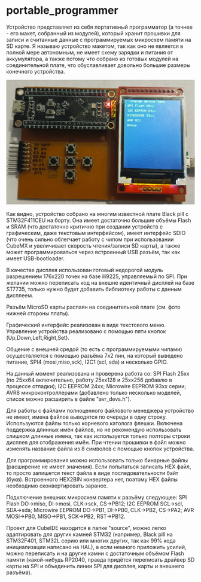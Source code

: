 # portable_programmer

Устройство представляет из себя портативный программатор (а точнее - его макет, собранный из модулей), который хранит прошивки для записи и считанные данные с программируемых микросхем памяти на SD карте.
Я называю устройство макетом, так как оно не является в полной мере автономным, не имеет схему зарядки и питания от аккумулятора, а также потому что собрано из готовых модулей на соединительной плате, что обуславливает довольно большие размеры конечного устройства.

![view](https://github.com/AndrejChoo/portable_programmer/blob/main/hardware/Board_Up.jpg)

Как видно, устройство собрано на многим известной плате Black pill с STM32F411CEU на борту. Она имеет достаточно большие объёмы Flash и SRAM (что достаточно критично при создании устройств с графическим, даже текстовым интерфейсом), имеет интерфейс SDIO (что очень сильно облегчает работу с чипом при использовании CubeMX и увеличивает скорость чтения/записи SD карты), а также может программироваться через встроенный USB разъём, так как имеет USB-bootloader.

В качестве дисплея использован готовый недорогой модуль разрешением 176х220 точек на базе ili9225, управляемый по SPI. При желании можно переписать код на внешне идентичный дисплей на базе ST7735, только нужно будет добавить библиотеку работы с данным дисплеем.

Разъём MicroSD карты распаян на соединительной плате (см. фото нижней стороны платы).

Графический интерфейс реализован в виде текстового меню. Управление устройства реализовано с помощью пяти кнопок (Up,Down,Left,Right,Set). 

Общение с внешней средой (то есть с программируемыми чипами) осуществляется с помощью разъёма 7х2 пин, на который выведено питание, SPI4 (mosi,miso,sck), I2C1 (scl, sda) и несколько GPIO. 

На данный момент реализована и проверена работа со: SPI Flash 25хх (по 25хх64 включительно, работу 25хх128 и 25хх256 добавлю в процессе отладки); I2C EEPROM 24хх; Microwire EEPROM 93xx серии; AVR8 микроконтроллерами (добавлено только несколько моделей, список можно расширить в файле "avr_devs.h").

Для работы с файлами полноценного файлового менеджера устройство не имеет, имена файлов выводятся по очереди в одну строку. Используются файлы только корневого католога флешки. Включена поддержка длинных имён файлов, но не рекомендую использовать слишком длинные имена, так как используется только полторы строки дисплея для отображения имён.
При чтении прошивки в файл можно изменять название файла из 8 символов с помощью кнопок устройства.

Для программирования можно использовать только бинарные файлы (расширение не имеет значения). Если попытаться записать HEX файл, то просто запишется текст файла в виде последовательности байт (букв). Встроенного HEX2BIN конвертера нет, поэтому HEX файлы необходимо сконвертировать заранее.

Подключение внешних микросхем памяти к разъёму следующее: SPI Flash DO->miso, DI->mosi, CLK->sck, CS->PB12; I2C EEPROM SCL->scl, SDA->sda; Microwire EEPROM DO->PB1, DI->PB0, CLK->PB2, CS->PA2; AVR MOSI->PB0, MISO->PB1, SCK->PB2, RST->PB12.

Проект для CubeIDE находится в папке "source", можно легко адаптировать для других камней STM32 (например, Black pill на STM32F401, STM32L серию или многих других, так как 99% кода инициализации написано на HAL), а если немного приложить усилий, можно переписать и на другие камни с достаточным объёмом Flash памяти (какой-нибудь RP2040, правда придётся переписать драйвер SD карты на SPI и объединить линии SPI для дисплея, карты и внешнего разъёма).

